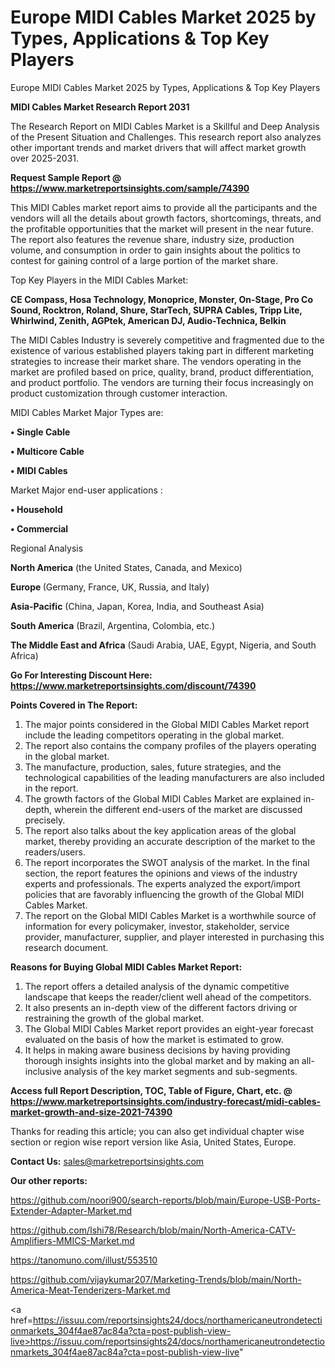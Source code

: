 # Europe MIDI Cables Market 2025 by Types, Applications & Top Key Players
Europe MIDI Cables Market 2025 by Types, Applications & Top Key Players

<strong>MIDI Cables Market Research Report 2031</strong>

The Research Report on MIDI Cables Market is a Skillful and Deep Analysis of the Present Situation and Challenges. This research report also analyzes other important trends and market drivers that will affect market growth over 2025-2031.

<strong>Request Sample Report @ <a href=https://www.marketreportsinsights.com/sample/74390>https://www.marketreportsinsights.com/sample/74390</a></strong>

This MIDI Cables market report aims to provide all the participants and the vendors will all the details about growth factors, shortcomings, threats, and the profitable opportunities that the market will present in the near future. The report also features the revenue share, industry size, production volume, and consumption in order to gain insights about the politics to contest for gaining control of a large portion of the market share.

Top Key Players in the MIDI Cables Market:

<strong>CE Compass, Hosa Technology, Monoprice, Monster, On-Stage, Pro Co Sound, Rocktron, Roland, Shure, StarTech, SUPRA Cables, Tripp Lite, Whirlwind, Zenith, AGPtek, American DJ, Audio-Technica, Belkin</strong>

The MIDI Cables Industry is severely competitive and fragmented due to the existence of various established players taking part in different marketing strategies to increase their market share. The vendors operating in the market are profiled based on price, quality, brand, product differentiation, and product portfolio. The vendors are turning their focus increasingly on product customization through customer interaction.

MIDI Cables Market Major Types are:

<strong>• Single Cable

• Multicore Cable

• MIDI Cables</strong>

Market Major end-user applications :

<strong>• Household

• Commercial</strong>

Regional Analysis

</u><strong><b>North America</b></strong> (the United States, Canada, and Mexico)

<strong><b>Europe </b></strong>(Germany, France, UK, Russia, and Italy)

<strong><b>Asia-Pacific</b></strong> (China, Japan, Korea, India, and Southeast Asia)

<strong><b>South America</b></strong> (Brazil, Argentina, Colombia, etc.)

<strong><b>The Middle East and Africa</b></strong> (Saudi Arabia, UAE, Egypt, Nigeria, and South Africa)

<strong>Go For Interesting Discount Here: <a href=https://www.marketreportsinsights.com/discount/74390>https://www.marketreportsinsights.com/discount/74390</a></strong>

<strong>Points Covered in The Report:</strong>
<ol>
  <li>The major points considered in the Global MIDI Cables Market report include the leading competitors operating in the global market.</li>
  <li>The report also contains the company profiles of the players operating in the global market.</li>
  <li>The manufacture, production, sales, future strategies, and the technological capabilities of the leading manufacturers are also included in the report.</li>
  <li>The growth factors of the Global MIDI Cables Market are explained in-depth, wherein the different end-users of the market are discussed precisely.</li>
  <li>The report also talks about the key application areas of the global market, thereby providing an accurate description of the market to the readers/users.</li>
  <li>The report incorporates the SWOT analysis of the market. In the final section, the report features the opinions and views of the industry experts and professionals. The experts analyzed the export/import policies that are favorably influencing the growth of the Global MIDI Cables Market.</li>
  <li>The report on the Global MIDI Cables Market is a worthwhile source of information for every policymaker, investor, stakeholder, service provider, manufacturer, supplier, and player interested in purchasing this research document.</li>
</ol>
<strong>Reasons for Buying Global MIDI Cables Market Report:</strong>

<ol>
  <li>The report offers a detailed analysis of the dynamic competitive landscape that keeps the reader/client well ahead of the competitors.</li>
  <li>It also presents an in-depth view of the different factors driving or restraining the growth of the global market.</li>
  <li>The Global MIDI Cables Market report provides an eight-year forecast evaluated on the basis of how the market is estimated to grow.</li>
  <li>It helps in making aware business decisions by having providing thorough insights insights into the global market and by making an all-inclusive analysis of the key market segments and sub-segments.</li>
</ol>
<strong>Access full Report Description, TOC, Table of Figure, Chart, etc. @ <a href=https://www.marketreportsinsights.com/industry-forecast/midi-cables-market-growth-and-size-2021-74390>https://www.marketreportsinsights.com/industry-forecast/midi-cables-market-growth-and-size-2021-74390</a></strong>


Thanks for reading this article; you can also get individual chapter wise section or region wise report version like Asia, United States, Europe.

<strong>Contact Us:</strong>
sales@marketreportsinsights.com

<strong>Our other reports:</strong>

<a href=https://github.com/noori900/search-reports/blob/main/Europe-USB-Ports-Extender-Adapter-Market.md>https://github.com/noori900/search-reports/blob/main/Europe-USB-Ports-Extender-Adapter-Market.md</a>

<a href=https://github.com/Ishi78/Research/blob/main/North-America-CATV-Amplifiers-MMICS-Market.md>https://github.com/Ishi78/Research/blob/main/North-America-CATV-Amplifiers-MMICS-Market.md</a>

<a href=https://tanomuno.com/illust/553510>https://tanomuno.com/illust/553510</a>

<a href=https://github.com/vijaykumar207/Marketing-Trends/blob/main/North-America-Meat-Tenderizers-Market.md>https://github.com/vijaykumar207/Marketing-Trends/blob/main/North-America-Meat-Tenderizers-Market.md</a>

<a href=https://issuu.com/reportsinsights24/docs/northamericaneutrondetectionmarkets_304f4ae87ac84a?cta=post-publish-view-live>https://issuu.com/reportsinsights24/docs/northamericaneutrondetectionmarkets_304f4ae87ac84a?cta=post-publish-view-live</a>"
